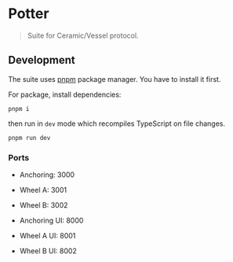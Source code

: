 # Potter

> Suite for Ceramic/Vessel protocol.

## Development

The suite uses [pnpm](https://pnpm.js.org) package manager. You have to install it first.

For package, install dependencies:
```shell script
pnpm i
```
then run in `dev` mode which recompiles TypeScript on file changes.
```shell script
pnpm run dev
```

### Ports

- Anchoring: 3000
- Wheel A: 3001
- Wheel B: 3002

- Anchoring UI: 8000
- Wheel A UI: 8001
- Wheel B UI: 8002
